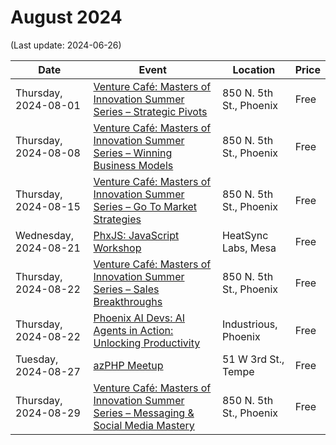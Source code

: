 # August 2024

(Last update: 2024-06-26)

| Date | Event | Location | Price |
| ---- | ----- | -------- | ----- |
| Thursday, 2024-08-01 |[Venture Café: Masters of Innovation Summer Series – Strategic Pivots](https://venturecafephoenix.org/event/masters-of-innovation-summer-series-8/) | 850 N. 5th St., Phoenix | Free |
| Thursday, 2024-08-08 |[Venture Café: Masters of Innovation Summer Series – Winning Business Models](https://venturecafephoenix.org/event/masters-of-innovation-summer-series-9/) | 850 N. 5th St., Phoenix | Free |
| Thursday, 2024-08-15 |[Venture Café: Masters of Innovation Summer Series – Go To Market Strategies](https://venturecafephoenix.org/event/masters-of-innovation-summer-series-10/) | 850 N. 5th St., Phoenix | Free |
| Wednesday, 2024-08-21 | [PhxJS: JavaScript Workshop](https://www.meetup.com/phoenix-javascript/events/301842344/) | HeatSync Labs, Mesa | Free |
| Thursday, 2024-08-22 |[Venture Café: Masters of Innovation Summer Series – Sales Breakthroughs](https://venturecafephoenix.org/event/masters-of-innovation-summer-series-11/) | 850 N. 5th St., Phoenix | Free |
| Thursday, 2024-08-22 |[Phoenix AI Devs: AI Agents in Action: Unlocking Productivity](https://www.meetup.com/phx-ai-devs/events/301784443/) | Industrious, Phoenix | Free |
| Tuesday, 2024-08-27 | [azPHP Meetup](https://www.meetup.com/azphpug/events/vqdnltygclbkc/) | 51 W 3rd St., Tempe | Free |
| Thursday, 2024-08-29 |[Venture Café: Masters of Innovation Summer Series – Messaging & Social Media Mastery](https://venturecafephoenix.org/event/masters-of-innovation-summer-series-12/) | 850 N. 5th St., Phoenix | Free |
